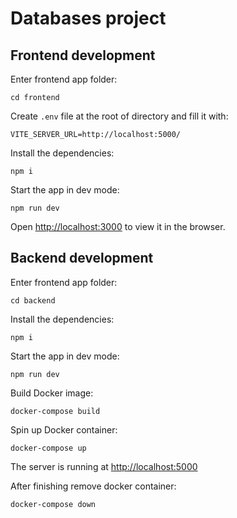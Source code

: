 # Databases project

## Frontend development

Enter frontend app folder:

`cd frontend`

Create `.env` file at the root of directory and fill it with: 

`VITE_SERVER_URL=http://localhost:5000/`

Install the dependencies:

`npm i`

Start the app in dev mode:

`npm run dev`

Open [http://localhost:3000](http://localhost:3000) to view it in the browser.


## Backend development

Enter frontend app folder:

`cd backend`

Install the dependencies:

`npm i`

Start the app in dev mode:

`npm run dev`

Build Docker image:

`docker-compose build`

Spin up Docker container:

`docker-compose up`

The server is running at [http://localhost:5000](http://localhost:5000)

After finishing remove docker container:

`docker-compose down`
